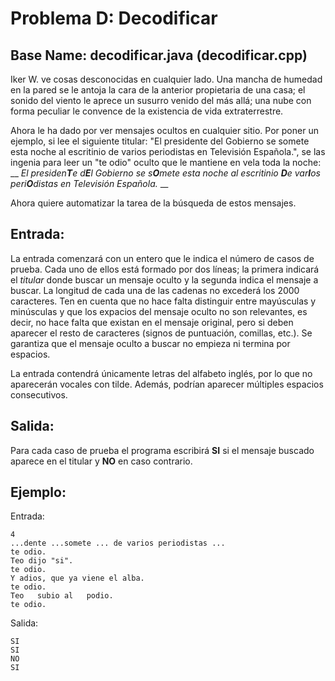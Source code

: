 # Problema D: Decodificar
## Base Name: decodificar.java (decodificar.cpp)

Iker W. ve cosas desconocidas en cualquier lado. Una mancha de humedad en la pared se le antoja la cara de la anterior propietaria de una casa; el sonido del viento le aprece un susurro venido del más allá; una nube con forma peculiar le convence de la existencia de vida extraterrestre.

Ahora le ha dado por ver mensajes ocultos en cualquier sitio. Por poner un ejemplo, si lee el siguiente titular: "El presidente del Gobierno se somete esta noche al escritinio de varios periodistas en Televisión Española.", se las ingenia para leer un "te odio" oculto que le mantiene en vela toda la noche:
__
*El presiden**T**e d**E**l Gobierno se s**O**mete esta noche al escritinio **D**e var**I**os peri**O**distas en Televisión Española.*
__

Ahora quiere automatizar la tarea de la búsqueda de estos mensajes.

## Entrada:
La entrada comenzará con un entero que le indica el número de casos de prueba. Cada uno de ellos está formado por dos líneas; la primera indicará el *titular* donde buscar un mensaje oculto y la segunda indica el mensaje a buscar. La longitud de cada una de las cadenas no excederá los 2000 caracteres. Ten en cuenta que no hace falta distinguir entre mayúsculas y minúsculas y que los expacios del mensaje oculto no son relevantes, es decir, no hace falta que existan en el mensaje original, pero si deben aparecer el resto de caracteres (signos de puntuación, comillas, etc.). Se garantiza que el mensaje oculto a buscar no empieza ni termina por espacios.

La entrada contendrá únicamente letras del alfabeto inglés, por lo que no aparecerán vocales con tilde. Además, podrían aparecer múltiples espacios consecutivos.

## Salida:
Para cada caso de prueba el programa escribirá **SI** si el mensaje buscado aparece en el titular y **NO** en caso contrario.

## Ejemplo:
Entrada:
```
4
...dente ...somete ... de varios periodistas ...
te odio.
Teo dijo "si".
te odio.
Y adios, que ya viene el alba.
te odio.
Teo   subio al   podio.
te odio.
```

Salida:
```
SI
SI
NO
SI
```